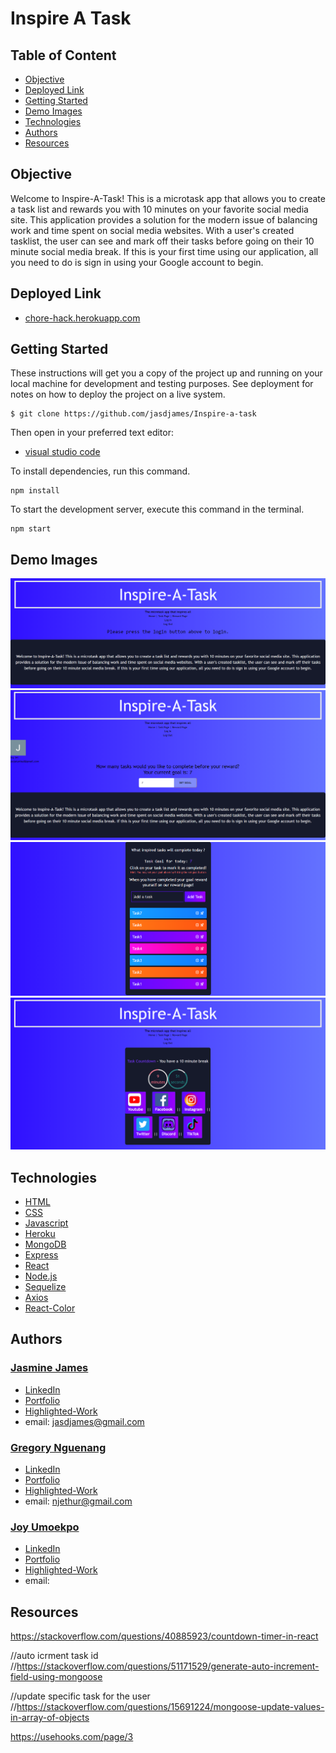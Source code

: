 # Inspire A Task



## Table of Content
* [Objective](#objective)
* [Deployed Link](#deployed-link)
* [Getting Started](#getting-started)
* [Demo Images](#demo-images)
* [Technologies](#technologies)
* [Authors](#authors)
* [Resources](#resources)

## Objective

Welcome to Inspire-A-Task! This is a microtask app that allows you to create a task list and rewards you with 10 minutes on your favorite social media site. This application provides a solution for the modern issue of balancing work and time spent on social media websites. With a user's created tasklist, the user can see and mark off their tasks before going on their 10 minute social media break. If this is your first time using our application, all you need to do is sign in using your Google account to begin.

## Deployed Link

* [chore-hack.herokuapp.com]()

## Getting Started
These instructions will get you a copy of the project up and running on your local machine for development and testing purposes. See deployment for notes on how to deploy the project on a live system.

```
$ git clone https://github.com/jasdjames/Inspire-a-task

```

Then open in your preferred text editor:

- [visual studio code](https://code.visualstudio.com/) 

To install dependencies, run this command.

```
npm install
```

To start the development server, execute this command in the terminal.

```
npm start
```

## Demo Images

![screenshot](Images/image1.png) 
![screenshot](Images/image2.png) 
![screenshot](Images/image3.png) 
![screenshot](Images/image4.png) 


## Technologies
* [HTML](https://developer.mozilla.org/en-US/docs/Web/HTML)
* [CSS](https://developer.mozilla.org/en-US/docs/Web/CSS)
* [Javascript](https://developer.mozilla.org/en-US/docs/Web/JavaScrip)
* [Heroku](https://www.heroku.com/)
* [MongoDB](https://www.mongodb.com/)
* [Express](https://expressjs.com/)
* [React](https://reactjs.org/)
* [Node.js](https://nodejs.org/en/)
* [Sequelize](https://sequelize.org/)
* [Axios](https://www.npmjs.com/package/axios)
* [React-Color](https://casesandberg.github.io/react-color/)



## Authors

### [Jasmine James](https://github.com/jasdjames)
- [LinkedIn]()
- [Portfolio]()
- [Highlighted-Work]()
- email: jasdjames@gmail.com

### [Gregory Nguenang](https://github.com/NGUENANG7)
- [LinkedIn](https://www.linkedin.com/in/regory-nguenang/)
- [Portfolio](https://fierce-harbor-88005.herokuapp.com/)
- [Highlighted-Work](https://q-jones92.github.io/Style-With-My-Weather-App/)
- email: njethur@gmail.com

### [Joy Umoekpo](https://github.com/JoyUmoekpo)
- [LinkedIn](linkedin.com/in/)
- [Portfolio]()
- [Highlighted-Work]()
- email: 


## Resources

https://stackoverflow.com/questions/40885923/countdown-timer-in-react

//auto icrment task id
//https://stackoverflow.com/questions/51171529/generate-auto-increment-field-using-mongoose

//update specific task for the user
//https://stackoverflow.com/questions/15691224/mongoose-update-values-in-array-of-objects

<!-- Local Storage -->

https://usehooks.com/page/3
